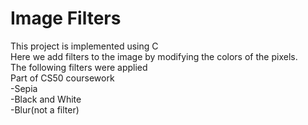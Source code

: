 # Image Filters
This project is implemented using C </br>
Here we add filters to the image by modifying the colors of the pixels.</br>
The following filters were applied </br>
Part of CS50 coursework </br>
-Sepia </br>
-Black and White </br>
-Blur(not a filter) </br>
